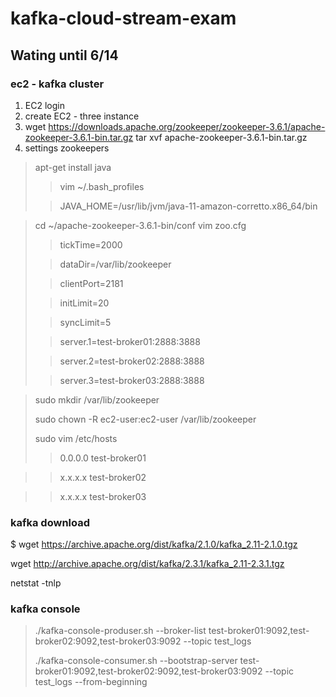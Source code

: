 # kafka-cloud-stream-exam

## Wating until 6/14

### ec2 - kafka cluster

1. EC2 login
2. create EC2 - three instance
3. wget https://downloads.apache.org/zookeeper/zookeeper-3.6.1/apache-zookeeper-3.6.1-bin.tar.gz
  tar xvf apache-zookeeper-3.6.1-bin.tar.gz
4. settings zookeepers
> apt-get install java
> > vim ~/.bash_profiles
>
> > JAVA_HOME=/usr/lib/jvm/java-11-amazon-corretto.x86_64/bin

> cd ~/apache-zookeeper-3.6.1-bin/conf
> vim zoo.cfg
>
> > tickTime=2000
>
> > dataDir=/var/lib/zookeeper
>
> > clientPort=2181
>
> > initLimit=20
>
> > syncLimit=5
>
> > server.1=test-broker01:2888:3888
>
> > server.2=test-broker02:2888:3888
>
> > server.3=test-broker03:2888:3888

> sudo mkdir /var/lib/zookeeper
>
> sudo chown -R ec2-user:ec2-user /var/lib/zookeeper
>
> sudo vim /etc/hosts
>
> > 0.0.0.0 test-broker01

> > x.x.x.x test-broker02

> > x.x.x.x test-broker03

### kafka download

$ wget https://archive.apache.org/dist/kafka/2.1.0/kafka_2.11-2.1.0.tgz

  wget http://archive.apache.org/dist/kafka/2.3.1/kafka_2.11-2.3.1.tgz

  netstat -tnlp
  

### kafka console

> ./kafka-console-produser.sh --broker-list test-broker01:9092,test-broker02:9092,test-broker03:9092 --topic test_logs
>
> ./kafka-console-consumer.sh --bootstrap-server test-broker01:9092,test-broker02:9092,test-broker03:9092 --topic test_logs --from-beginning


